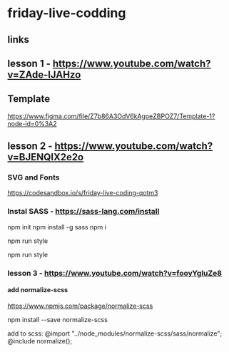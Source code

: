 # friday-live-codding

## links

## lesson 1 - https://www.youtube.com/watch?v=ZAde-IJAHzo
## Template
https://www.figma.com/file/Z7b86A3OdV6kAgoeZBPOZ7/Template-1?node-id=0%3A2

## lesson 2 - https://www.youtube.com/watch?v=BJENQIX2e2o
### SVG and Fonts
https://codesandbox.io/s/friday-live-coding-qotm3

### Instal SASS - https://sass-lang.com/install
npm init
npm install -g sass
npm i

<!-- in file package.json - "scripts": {
    "style": "sass scss/style.scss scss/style.css",
    "test": "echo \"Error: no test specified\" && exit 1"
  }, -->

npm run style

<!-- "style": "sass --watch scss/style.scss scss/style.css", -->

npm run style

<!-- --watch - auto saving of every changes -->

### lesson 3 - https://www.youtube.com/watch?v=fooyYgIuZe8

#### add normalize-scss
https://www.npmjs.com/package/normalize-scss

npm install --save normalize-scss

add to scss:
@import "../node_modules/normalize-scss/sass/normalize";
@include normalize();